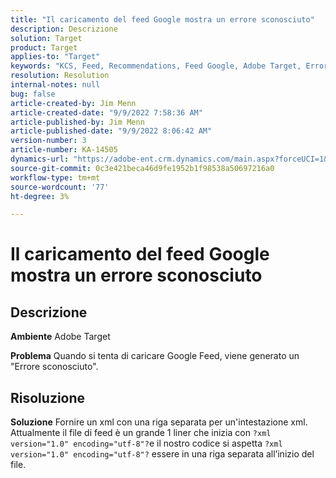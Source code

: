 ```yaml
---
title: "Il caricamento del feed Google mostra un errore sconosciuto"
description: Descrizione
solution: Target
product: Target
applies-to: "Target"
keywords: "KCS, Feed, Recommendations, Feed Google, Adobe Target, Errore sconosciuto"
resolution: Resolution
internal-notes: null
bug: false
article-created-by: Jim Menn
article-created-date: "9/9/2022 7:58:36 AM"
article-published-by: Jim Menn
article-published-date: "9/9/2022 8:06:42 AM"
version-number: 3
article-number: KA-14505
dynamics-url: "https://adobe-ent.crm.dynamics.com/main.aspx?forceUCI=1&pagetype=entityrecord&etn=knowledgearticle&id=c9c8642f-1530-ed11-9db1-0022480866ad"
source-git-commit: 0c3e421beca46d9fe1952b1f98538a50697216a0
workflow-type: tm+mt
source-wordcount: '77'
ht-degree: 3%

---
```


# Il caricamento del feed Google mostra un errore sconosciuto

## Descrizione


<b>Ambiente</b>
Adobe Target

<b>Problema</b>
Quando si tenta di caricare Google Feed, viene generato un &quot;Errore sconosciuto&quot;.


## Risoluzione


<b>Soluzione</b>
Fornire un xml con una riga separata per un&#39;intestazione xml.
Attualmente il file di feed è un grande 1 liner che inizia con `?xml version="1.0" encoding="utf-8"?`e il nostro codice si aspetta `?xml version="1.0" encoding="utf-8"?` essere in una riga separata all’inizio del file.
